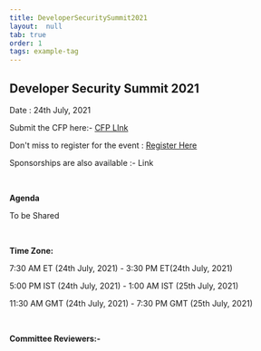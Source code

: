 ```yaml
---
title: DeveloperSecuritySummit2021
layout:  null
tab: true
order: 1
tags: example-tag
---
```


## Developer Security Summit 2021

Date : 24th July, 2021


Submit the CFP here:-  [CFP LInk](https://owasp.submittable.com/submit/196834/owasp-appsec-days-developer-security-summit-2021)

Don't miss to register for the event : [Register Here](https://www.eventbrite.com/e/appsec-days-owasp-developer-security-summit-2021-tickets-153345649967)

Sponsorships are also available :- Link

<br>

**Agenda**

To be Shared

<br>

**Time Zone:**

7:30 AM ET (24th July, 2021) - 3:30 PM ET(24th July, 2021)

5:00 PM IST (24th July, 2021) - 1:00 AM IST (25th July, 2021)

11:30 AM GMT (24th July, 2021) - 7:30 PM GMT (25th July, 2021)

<br>

**Committee Reviewers:-**

